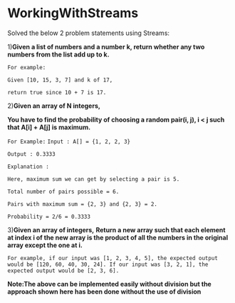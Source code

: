 # WorkingWithStreams

Solved the below 2 problem statements using Streams:

1)**Given a list of numbers and a number k, return whether any two numbers from the list add up to k.**

`For example:`

`Given [10, 15, 3, 7] and k of 17,`

`return true since 10 + 7 is 17.`

2)**Given an array of N integers,**

**You have to find the probability of choosing a random pair(i, j), i < j such that A[i] + A[j] is maximum.**

`For Example:`
`Input : A[] = {1, 2, 2, 3}`

`Output : 0.3333`

`Explanation :`

`Here, maximum sum we can get by selecting a pair is 5.`

`Total number of pairs possible = 6.`

`Pairs with maximum sum = {2, 3} and {2, 3} = 2.`

`Probability = 2/6 = 0.3333`

3)**Given an array of integers,**
**Return a new array such that each element at index i of the new array is the product of all the numbers in the original array except the one at i.**

`For example, if our input was [1, 2, 3, 4, 5], the expected output would be [120, 60, 40, 30, 24]. If our input was [3, 2, 1], the expected output would be [2, 3, 6].`

**Note:The above can be implemented easily without division but the approach shown here has been done without the use of division**
